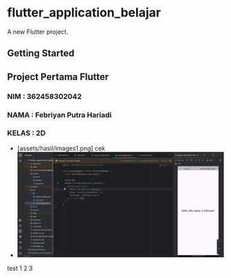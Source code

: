 # flutter_application_belajar

A new Flutter project.

## Getting Started


## Project Pertama Flutter 

### NIM : 362458302042
### NAMA : Febriyan Putra Hariadi
### KELAS : 2D


- [assets/hasil/images1.png]
cek
 - ![alt text](/assets/hasil/images2.png)

test 1 2 3